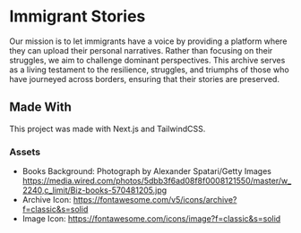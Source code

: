 # Immigrant Stories
Our mission is to let immigrants have a voice by providing a platform where they can upload their personal narratives. Rather than focusing on their struggles, we aim to challenge dominant perspectives. This archive serves as a living testament to the resilience, struggles, and triumphs of those who have journeyed across borders, ensuring that their stories are preserved. 

## Made With
This project was made with Next.js and TailwindCSS.

### Assets
- Books Background: Photograph by Alexander Spatari/Getty Images https://media.wired.com/photos/5dbb3f6ad08f8f0008121550/master/w_2240,c_limit/Biz-books-570481205.jpg 
- Archive Icon: https://fontawesome.com/v5/icons/archive?f=classic&s=solid
- Image Icon: https://fontawesome.com/icons/image?f=classic&s=solid 
